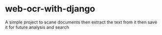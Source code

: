 # web-ocr-with-django
A simple project to scane documents then extract the text from it then save it for future analysis and search
